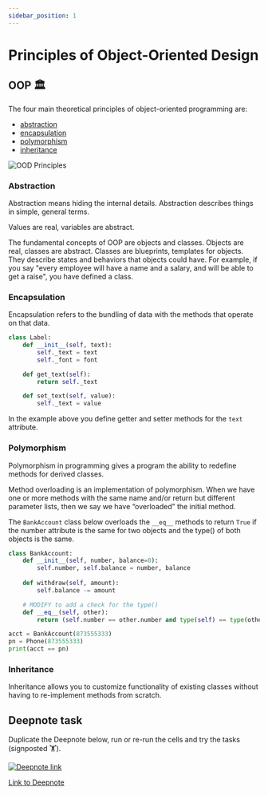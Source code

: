 ```yaml
---
sidebar_position: 1
---
```


# Principles of Object-Oriented Design

## OOP 🏛️

The four main theoretical principles of object-oriented programming are:

- [abstraction](#abstraction)
- [encapsulation](#encapsulation)
- [polymorphism](#polymorphism)
- [inheritance](#inheritance)

<img
    src="/img/OOD.svg"
    alt="OOD Principles"
/>

### Abstraction

Abstraction means hiding the internal details. Abstraction describes things in simple, general terms.

Values are real, variables are abstract.

The fundamental concepts of OOP are objects and classes. Objects are real, classes are abstract.
Classes are blueprints, templates for objects. They describe states and behaviors that objects could have. For example, if you say "every employee will have a name and a salary, and will be able to get a raise", you have defined a class.

### Encapsulation

Encapsulation refers to the bundling of data with the methods that operate on that data.

```python
class Label:
    def __init__(self, text):
        self._text = text
        self._font = font

    def get_text(self):
        return self._text

    def set_text(self, value):
        self._text = value
```

In the example above you define getter and setter methods for the `text` attribute.

### Polymorphism

Polymorphism in programming gives a program the ability to redefine methods for derived classes.

Method overloading is an implementation of polymorphism. When we have one or more methods with the same name and/or return but different parameter lists, then we say we have “overloaded” the initial method.

The `BankAccount` class below overloads the `__eq__` methods to return `True` if the number attribute is the same for two objects and the type() of both objects is the same.

```python
class BankAccount:
    def __init__(self, number, balance=0):
        self.number, self.balance = number, balance
      
    def withdraw(self, amount):
        self.balance -= amount 

    # MODIFY to add a check for the type()
    def __eq__(self, other):
        return (self.number == other.number and type(self) == type(other))

acct = BankAccount(873555333)
pn = Phone(873555333)
print(acct == pn)
```

### Inheritance

Inheritance allows you to customize functionality of existing classes without having to re-implement methods from scratch.

## Deepnote task

Duplicate the Deepnote below, run or re-run the cells and try the tasks (signposted 🏋️).

[<img
    src="/img/icons/deepnote-logo.svg"
    alt="Deepnote link"
/>](https://deepnote.com/workspace/danew-69475c7b-acc4-411c-a514-5c7e886748e2/project/KatiaOOP-ddbe2a8a-0c65-4a8b-bf1a-559d957174d5/notebook/Notebook%201-e637ff4b7d6244e896286fafbd05fff2)

[Link to Deepnote](https://deepnote.com/workspace/danew-69475c7b-acc4-411c-a514-5c7e886748e2/project/KatiaOOP-ddbe2a8a-0c65-4a8b-bf1a-559d957174d5/notebook/Notebook%201-e637ff4b7d6244e896286fafbd05fff2)
